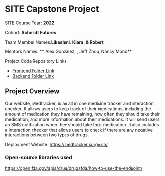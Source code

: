 # SITE Capstone Project

SITE Course Year: **2022**

Cohort: **Schmidt Futures**

Team Member Names:**Likashmi, Kiara, & Robert**

Mentors Names: ** Alex Gonzalez, , Jeff Zhou, Nancy Mond**

Project Code Repository Links

* [Frontend Folder Link](https://github.com/Schmidt-Futures-1/MedTracker/tree/main/site-capstone/Frontend)
* [Backend Folder Link](https://github.com/Schmidt-Futures-1/MedTracker/tree/main/site-capstone/Backend)

## Project Overview

Our website, Medtracker, is an all in one medicine tracker and interaction checker. It allows users to keep track of their medications, including the amount of medication they have remaining, how often they should take their medication, and more information about their medications. It will send users an SMS notification when they should take their medication. It also includes a interaction checker that allows users to check if there are any negative interactions between two types of drugs.

Deployment Website: https://medtracker.surge.sh/

### Open-source libraries used

https://open.fda.gov/apis/drug/drugsfda/how-to-use-the-endpoint/
